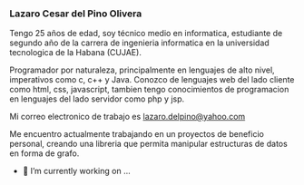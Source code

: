 ### Lazaro Cesar del Pino Olivera

Tengo 25 años de edad, soy técnico medio en 
informatica, estudiante de segundo año de 
la carrera de ingenieria informatica en 
la universidad tecnologica de la Habana (CUJAE).

Programador por naturaleza, principalmente en 
lenguajes de alto nivel, imperativos como c,
c++ y Java. Conozco de lenguajes web del lado
cliente como html, css, javascript, tambien 
tengo conocimientos de programacion en lenguajes
del lado servidor como php y jsp.

Mi correo electronico de trabajo es 
lazaro.delpino@yahoo.com

Me encuentro actualmente trabajando en un
proyectos de beneficio personal, creando una 
libreria que permita manipular estructuras de 
datos en forma de grafo.

- 🔭 I’m currently working on ...

<!--
**rojo475/rojo475** is a ✨ _special_ ✨ repository because its `README.md` (this file) appears on your GitHub profile.

Here are some ideas to get you started:


- 🌱 I’m currently learning ...
- 👯 I’m looking to collaborate on ...
- 🤔 I’m looking for help with ...
- 💬 Ask me about ...
- 📫 How to reach me: ...
- 😄 Pronouns: ...
- ⚡ Fun fact: ...
-->
